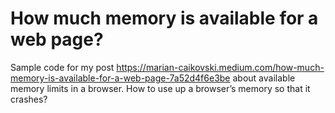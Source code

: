 # How much memory is available for a web page?

Sample code for my post https://marian-caikovski.medium.com/how-much-memory-is-available-for-a-web-page-7a52d4f6e3be about available memory limits in a browser. How to use up a browser’s memory so that it crashes?